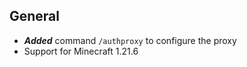 ## General

- ***Added*** command `/authproxy` to configure the proxy
- Support for Minecraft 1.21.6
